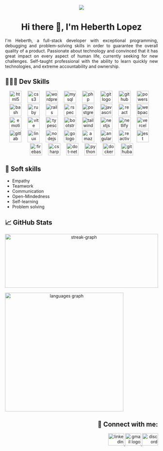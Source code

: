 <div align="center">
  <img style="aspect-ratio:16/9; object-fit:contain" src="https://githubuniverse.com/og-image-24.jpg"  />
</div>

# <h1 align="center" border="none">Hi there 👋, I'm Heberth Lopez</h1>

<p align= "justify">I'm Heberth, a full-stack developer with exceptional programming, debugging and problem-solving skills in order to guarantee the overall quality of a product. Passionate about technology and convinced that it has great impact on every aspect of human life, currently seeking for new challenges. Self-taught professional with the ability to learn quickly new technologies, and extreme accountability and ownership. </p>

## 👨🏻‍💻 Dev Skills

<div align="center">
  <img src="https://skillicons.dev/icons?i=html" height="40" alt="html5 logo"/>
  <img width="12" />
  <img src="https://skillicons.dev/icons?i=css" height="40" alt="css3 logo"/>
  <img width="12" />
  <img src="https://skillicons.dev/icons?i=wordpress" height="40" alt="wordpress logo"/>
  <img width="12" />
  <img src="https://skillicons.dev/icons?i=mysql" height="40" alt="mysql logo"/>
  <img width="12" />
  <img src="https://skillicons.dev/icons?i=php" height="40" alt="php logo"/>
  <img width="12" />
  <img src="https://skillicons.dev/icons?i=git" height="40" alt="git logo"/>
  <img width="12" />
  <img src="https://skillicons.dev/icons?i=github" height="40" alt="github logo"/>
  <img width="12" />
  <img src="https://skillicons.dev/icons?i=powershell" height="40" alt="powershell logo"/>
  <img width="12" />
  <img src="https://skillicons.dev/icons?i=bash" height="40" alt="bash logo"/>
  <img width="12" />
  <img src="https://skillicons.dev/icons?i=ruby" height="40" alt="ruby logo"/>
  <img width="12" />
  <img src="https://skillicons.dev/icons?i=rails" height="40" alt="rails logo"/>
  <img width="12" />
  <img src="https://cdn.jsdelivr.net/gh/devicons/devicon/icons/rspec/rspec-original.svg" height="40" alt="rspec logo"  />
  <img width="12" />
  <img src="https://skillicons.dev/icons?i=postgres" height="40" alt="postgresql logo"/>
  <img width="12" />
  <img src="https://skillicons.dev/icons?i=js" height="40" alt="javascript logo"/>
  <img width="12" />
  <img src="https://skillicons.dev/icons?i=react" height="40" alt="react logo"/>
  <img width="12" />
  <img src="https://skillicons.dev/icons?i=webpack" height="40" alt="webpack logo"/>
  <img width="12" />
  <img src="https://skillicons.dev/icons?i=emotion" height="40" alt="emotion logo"/>
  <img width="12" />
  <img src="https://skillicons.dev/icons?i=vite" height="40" alt="vite logo"/>
  <img width="12" />
  <img src="https://skillicons.dev/icons?i=ts" height="40" alt="typescript logo"/>
  <img width="12" />
  <img src="https://skillicons.dev/icons?i=bootstrap" height="40" alt="bootstrap logo"/>
  <img width="12" />
  <img src="https://skillicons.dev/icons?i=tailwind" height="40" alt="tailwindcss logo"/>
  <img width="12" />
  <img src="https://skillicons.dev/icons?i=nextjs" height="40" alt="nextjs logo"/>
  <img width="12" />
  <img src="https://skillicons.dev/icons?i=netlify" height="40" alt="netlify logo"/>
  <img width="12" />
  <img src="https://skillicons.dev/icons?i=vercel" height="40" alt="vercel logo"/>
  <img width="12" />
  <img src="https://skillicons.dev/icons?i=gitlab" height="40" alt="gitlab logo"/>
  <img width="12" />
  <img src="https://skillicons.dev/icons?i=linux" height="40" alt="linux logo"/>
  <img width="12" />
  <img src="https://skillicons.dev/icons?i=nodejs" height="40" alt="nodejs logo"/>
  <img width="12" />
  <img src="https://skillicons.dev/icons?i=go" height="40" alt="go logo"/>
  <img width="12" />
  <img src="https://skillicons.dev/icons?i=aws" height="40" alt="amazonwebservices logo"/>
  <img width="12" />
  <img src="https://skillicons.dev/icons?i=angular" height="40" alt="angularjs logo"/>
  <img width="12" />
  <img src="https://skillicons.dev/icons?i=reactivex" height="40" alt="reactivex logo"/>
  <img width="12" />
  <img src="https://skillicons.dev/icons?i=jest" height="40" alt="jest logo"/>
  <img width="12" />
  <img src="https://skillicons.dev/icons?i=firebase" height="40" alt="firebase logo"/>
  <img width="12" />
  <img src="https://skillicons.dev/icons?i=cs" height="40" alt="csharp logo"/>
  <img width="12" />
  <img src="https://skillicons.dev/icons?i=dotnet" height="40" alt="dot-net logo"/>
  <img width="12" />
  <img src="https://skillicons.dev/icons?i=py" height="40" alt="python logo"/>
  <img width="12" />
  <img src="https://skillicons.dev/icons?i=docker" height="40" alt="docker logo"/>
  <img width="12" />
  <img src="https://skillicons.dev/icons?i=githubactions" height="40" alt="githubactions logo"/>
</div>

## 👤 Soft skills

   - Empathy
   - Teamwork
   - Communication
   - Open-Mindedness
   - Self-learning
   - Problem solving

## 📈 GitHub Stats

<div align="center" style="display:flex; flex-direction: column; gap: 16px">
   <img src="https://streak-stats.demolab.com?user=heblopez&locale=en&mode=daily&theme=ocean-gradient&hide_border=true&border_radius=17&order=3" height="177" width="100%" alt="streak-graph"/>
   <img src="https://github-readme-stats.vercel.app/api/top-langs?username=heblopez&locale=en&hide_title=false&layout=donut-vertical&card_width=320&langs_count=7&theme=transparent&hide_border=false&order=2" height="390" alt="languages graph"/>
</div>

## <h2 align="right"> 📧 Connect with me:</h2>
<div align="right">
  <a href="https://linkedin.com/in/heblopez" target="_blank">
    <img src="https://raw.githubusercontent.com/maurodesouza/profile-readme-generator/master/src/assets/icons/social/linkedin/default.svg" width="52" height="40" alt="linkedin logo"/>
  </a>
  <a href="mailto:heberth.lopez.19@gmail.com" target="_blank">
    <img src="https://raw.githubusercontent.com/maurodesouza/profile-readme-generator/master/src/assets/icons/social/gmail/default.svg" width="52" height="40" alt="gmail logo"/>
  </a>
  <a href="https://discordapp.com/users/523867806287134720" target="_blank">
    <img src="https://raw.githubusercontent.com/maurodesouza/profile-readme-generator/master/src/assets/icons/social/discord/default.svg" width="52" height="40" alt="discord logo"/>
  </a>
</div>

<!--
**heblopez/heblopez** is a ✨ _special_ ✨ repository because its `README.md` (this file) appears on your GitHub profile. (PENDING)

Here are some ideas to get you started:

- 🔭 I’m currently working on ...
- 🌱 I’m currently learning ...
- 👯 I’m looking to collaborate on ...
- 🤔 I’m looking for help with ...
- 💬 Ask me about ...
- 📫 How to reach me: heberth.lopez.19@gmail.com
- ⚡ Fun fact: ...
-->
